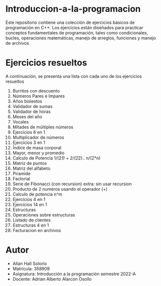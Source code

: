 # Introduccion-a-la-programacion
Este repositorio contiene una colección de ejercicios básicos de programación en C++. Los ejercicios están diseñados para practicar conceptos fundamentales de programación, tales como condicionales, bucles, operaciones matemáticas, manejo de arreglos, funciones y manejo de archivos. 

# Ejercicios resueltos
A continuación, se presenta una lista con cada uno de los ejercicios resueltos 

1. Burritos con descuento
2. Números Pares e Impares
3. Años bisiestos
4. Validador de sumas
5. Validador de horas
6. Meses del año
7. Vocales
8. Mitades de múltiples números
9. Ejercicios 6 en 1
10. Multiplicador de números
11. Ejercicios 3 en 1
12. Índice de masa corporal
13. Mayor, menor y promedio
14. Calculo de Potencia 1/(2*1) + 2/(2*2).. n/(2*n)
15. Matriz de puntos
16. Matriz del alfabeto
17. Piramide
18. Factorial
19. Serie de Fibonacci (con recursion) extra: sin usar recursion
20. Producto de 2 numeros usando el operador (+)
21.  Calculo de potencia n^m
22.  Ejercicios 4 en 1
23.  Ejercicios 14 en 1
24.  Estructuras
25.  Operaciones sobre estructuras
26.  Listado de clientes
27.  Estructuras 4 en 1
28.  Facturacion en archivos

# Autor
* Allan Hall Solorio
* Matrícula: 358909
* Asignatura: Introducción a la programación semestre 2022-A
* Docente: Adrian Alberto Alarcon Osollo

